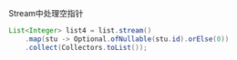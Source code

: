 Stream中处理空指针

```java
List<Integer> list4 = list.stream()
    .map(stu -> Optional.ofNullable(stu.id).orElse(0))
    .collect(Collectors.toList());
```

